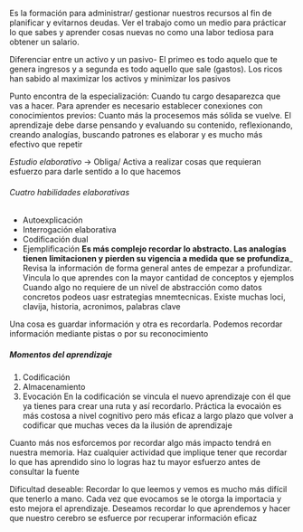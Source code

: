 Es la formación para administrar/ gestionar nuestros recursos al fin de planificar y evitarnos deudas. Ver el trabajo como un medio para prácticar lo que sabes y aprender cosas nuevas no como una labor tediosa para obtener un salario.

Diferenciar entre un activo y un pasivo- El primeo es todo aquelo que te genera ingresos y a segunda es todo aquello que sale (gastos). Los ricos han sabido al maximizar los activos y minimizar los pasivos

Punto encontra de la especialización: Cuando tu cargo desaparezca que vas a hacer.
Para aprender es necesario establecer conexiones con conocimientos previos: Cuanto más la procesemos más sólida se vuelve. El aprendizaje debe darse pensando y evaluando su contenido, reflexionando, creando analogías, buscando patrones es elaborar y es mucho más efectivo que repetir

_Estudio elaborativo_ -> Obliga/ Activa a realizar cosas que requieran esfuerzo para darle sentido a lo que hacemos

###### Cuatro habilidades elaborativas
- Autoexplicación 
- Interrogación elaborativa
- Codificación dual
- Ejemplificación
__Es más complejo recordar lo abstracto. Las analogías tienen limitacionen y pierden su vigencia a medida que se profundiza___
Revisa la información de forma general antes de empezar a profundizar. Vincula lo que aprendes con la mayor cantidad de conceptos y ejemplos
Cuando algo no requiere de un nivel de abstracción como datos concretos podeos uasr estrategias mnemtecnicas. Existe muchas loci, clavija, historia, acronimos, palabras clave

Una cosa es guardar información y otra es recordarla. Podemos recordar información mediante pistas o por su reconocimiento

##### Momentos del aprendizaje
1) Codificación 
2) Almacenamiento
3) Evocación
En la codificación se vincula el nuevo aprendizaje con él que ya tienes para crear una ruta y así recordarlo.
Práctica la evocaión es más costosa a nivel cognitivo pero más eficaz a largo plazo que volver a codificar que muchas veces da la ilusión de aprendizaje

Cuanto más nos esforcemos por recordar algo más impacto tendrá en nuestra memoria. Haz cualquier actividad que implique tener que recordar lo que has aprendido sino lo logras haz tu mayor esfuerzo antes de consultar la fuente

Dificultad deseable: Recordar lo que leemos y vemos es mucho más difícil que tenerlo a mano. Cada vez que evocamos se le otorga la importacia y esto mejora el aprendizaje.
Deseamos recordar lo que aprendemos y hacer que nuestro cerebro se esfuerce por recuperar información eficaz
